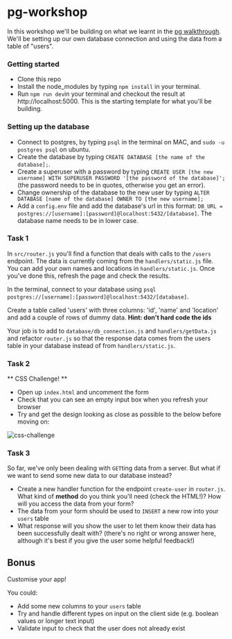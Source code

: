 # pg-workshop

In this workshop we'll be building on what we learnt in the [pg walkthrough](https://github.com/shiryz/pg-walkthrough). We'll be setting up our own database connection and using the data from a table of "users".

### Getting started

- Clone this repo
- Install the node_modules by typing `npm install` in your terminal.
- Run `npm run dev`in your terminal and checkout the result at http://localhost:5000. This is the starting template for what you'll be building.

### Setting up the database

- Connect to postgres, by typing `psql` in the terminal on MAC, and `sudo -u postgres psql` on ubuntu.
- Create the database by typing `CREATE DATABASE [the name of the database];`.
- Create a superuser with a password by typing `CREATE USER [the new username] WITH SUPERUSER PASSWORD '[the password of the database]';` (the password needs to be in quotes, otherwise you get an error).
- Change ownership of the database to the new user by typing `ALTER DATABASE [name of the database] OWNER TO [the new username];`
- Add a `config.env` file and add the database's url in this format:
`DB_URL = postgres://[username]:[password]@localhost:5432/[database]`. The database name needs to be in lower case.

### Task 1

In `src/router.js` you'll find a function that deals with calls to the `/users` endpoint. The data is currently coming from the `handlers/static.js` file. You can add your own names and locations in `handlers/static.js`. Once you've done this, refresh the page and check the results.


In the terminal, connect to your database using `psql postgres://[username]:[password]@localhost:5432/[database]`.

Create a table called 'users' with three columns: 'id', 'name' and 'location' and add a couple of rows of dummy data.
**Hint: don't hard code the ids**

Your job is to add to `database/db_connection.js` and `handlers/getData.js` and refactor `router.js` so that the response data comes from the users table in your database instead of from `handlers/static.js`.

### Task 2
** CSS Challenge! **

- Open up `index.html` and uncomment the form
- Check that you can see an empty input box when you refresh your browser
- Try and get the design looking as close as possible to the below before moving on:

![css-challenge](https://user-images.githubusercontent.com/20152018/28717127-6a22b320-7398-11e7-895e-a0e4cc67ebf5.png)

### Task 3

So far, we've only been dealing with `GET`ting data from a server. But what if we want to send some new data to our database instead?

- Create a new handler function for the endpoint `create-user` in `router.js`. What kind of **method** do you think you'll need (check the HTML!)? How will you access the data from your form?
- The data from your form should be used to `INSERT` a new row into your `users` table
- What response will you show the user to let them know their data has been successfully dealt with? (there's no right or wrong answer here, although it's best if you give the user some helpful feedback!)

## Bonus

Customise your app!

You could:
- Add some new columns to your `users` table
- Try and handle different types on input on the client side (e.g. boolean values or longer text input)
- Validate input to check that the user does not already exist
